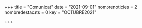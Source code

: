 +++
title             = "Comunicat"
date	 	  	  = "2021-09-01"
nombrenoticies    = 2
nombredestacats   = 0
key 		  	  = "OCTUBRE2021"

+++

